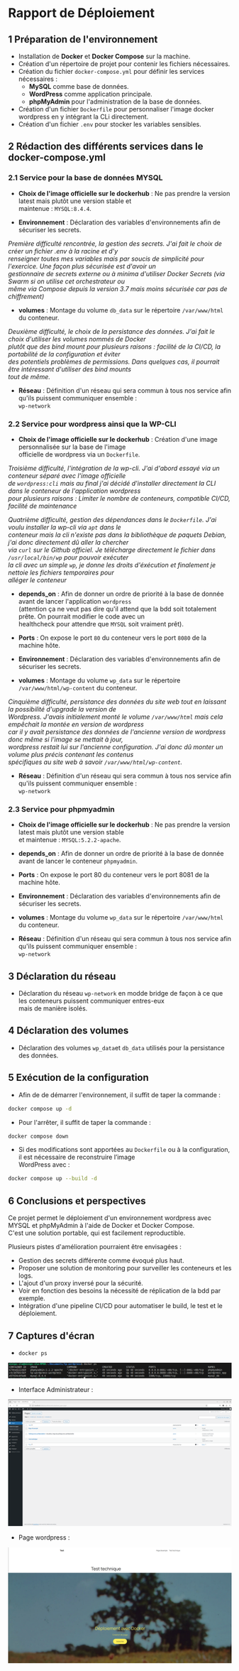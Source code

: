 # Rapport de Déploiement

## 1 Préparation de l'environnement

- Installation de **Docker** et **Docker Compose** sur la machine.
- Création d'un répertoire de projet pour contenir les fichiers nécessaires.
- Création du fichier `docker-compose.yml` pour définir les services nécessaires :
  - **MySQL** comme base de données.
  - **WordPress** comme application principale.
  - **phpMyAdmin** pour l'administration de la base de données.
- Création d'un fichier `Dockerfile` pour personnaliser l'image docker wordpress en y intégrant la CLi directement.
- Création d'un fichier `.env` pour stocker les variables sensibles.

## 2 Rédaction des différents services dans le docker-compose.yml

### 2.1 Service pour la base de données MYSQL

- **Choix de l'image officielle sur le dockerhub** : Ne pas prendre la version latest mais plutôt une version stable et  
maintenue : `MYSQL:8.4.4`. 

- **Environnement** : Déclaration des variables d'environnements afin de sécuriser les secrets.

*Première difficulté rencontrée, la gestion des secrets. J'ai fait le choix de créer un fichier .env à la racine et d'y   
renseigner toutes mes variables mais par soucis de simplicité pour l'exercice. Une façon plus sécurisée est d'avoir un  
gestionnaire de secrets externe ou à minima d'utiliser Docker Secrets (via Swarm si on utilise cet orchestrateur ou  
même via Compose depuis la version 3.7 mais moins sécurisée car pas de chiffrement)*

- **volumes** : Montage du volume `db_data` sur le répertoire `/var/www/html` du conteneur.  

*Deuxième difficulté, le choix de la persistance des données. J'ai fait le choix d'utiliser les volumes nommés de Docker  
plutôt que des bind mount pour plusieurs raisons : facilité de la CI/CD, la portabilité de la configuration et éviter  
des potentiels problèmes de permissions. Dans quelques cas, il pourrait être intéressant d'utiliser des bind mounts  
tout de même.*

- **Réseau** : Définition d'un réseau qui sera commun à tous nos service afin qu'ils puissent communiquer ensemble :  
`wp-network`

### 2.2 Service pour wordpress ainsi que la WP-CLI

- **Choix de l'image officielle sur le dockerhub** : Création d'une image personnalisée sur la base de l'image  
officielle de wordpress via un `Dockerfile`.

*Troisième difficulté, l'intégration de la wp-cli. J'ai d'abord essayé via un conteneur séparé avec l'image officielle  
de `wordpress:cli` mais au final j'ai décidé d'installer directement la CLI dans le conteneur de l'application wordpress  
pour plusieurs raisons : Limiter le nombre de conteneurs, compatible CI/CD, facilité de maintenance*

*Quatrième difficulté, gestion des dépendances dans le `Dockerfile`. J'ai voulu installer la wp-cli via `apt` dans le  
conteneur mais la cli n'existe pas dans la bibliothèque de paquets Debian, j'ai donc directement dû aller la chercher  
via `curl` sur le Github officiel. Je télécharge directement le fichier dans `/usr/local/bin/wp` pour pouvoir exécuter  
la cli avec un simple `wp`, je donne les droits d'éxécution et finalement je nettoie les fichiers temporaires pour  
alléger le conteneur* 

- **depends_on** : Afin de donner un ordre de priorité à la base de donnée avant de lancer l'application `wordpress`  
(attention ça ne veut pas dire qu'il attend que la bdd soit totalement prête. On pourrait modifier le code avec un  
healthcheck pour attendre que `MYSQL` soit vraiment prêt).

- **Ports** : On expose le port `80` du conteneur vers le port `8080` de la machine hôte.

- **Environnement** : Déclaration des variables d'environnements afin de sécuriser les secrets.

- **volumes** : Montage du volume `wp_data` sur le répertoire `/var/www/html/wp-content` du conteneur.

*Cinquième difficulté, persistance des données du site web tout en laissant la possibilité d'upgrade la version de  
Wordpress. J'avais initialement monté le volume `/var/www/html` mais cela empêchait la montée en version de wordpress  
car il y avait persistance des données de l'ancienne version de wordpress donc même si l'image se mettait à jour,  
wordpress restait lui sur l'ancienne configuration. J'ai donc dû monter un volume plus précis contenant les contenus  
spécifiques au site web à savoir `/var/www/html/wp-content`.* 

- **Réseau** : Définition d'un réseau qui sera commun à tous nos service afin qu'ils puissent communiquer ensemble :  
`wp-network`  

### 2.3 Service pour phpmyadmin

- **Choix de l'image officielle sur le dockerhub** : Ne pas prendre la version latest mais plutôt une version  stable  
et maintenue : `MYSQL:5.2.2-apache`. 

- **depends_on** : Afin de donner un ordre de priorité à la base de donnée avant de lancer le conteneur `phpmyadmin`.

- **Ports** : On expose le port 80 du conteneur vers le port 8081 de la machine hôte.

- **Environnement** : Déclaration des variables d'environnements afin de sécuriser les secrets.

- **volumes** : Montage du volume `wp_data` sur le répertoire `/var/www/html` du conteneur.  

- **Réseau** : Définition d'un réseau qui sera commun à tous nos service afin qu'ils puissent communiquer ensemble :  
`wp-network`

## 3 Déclaration du réseau

- Déclaration du réseau `wp-network` en modde bridge de façon à ce que les conteneurs puissent communiquer entres-eux  
mais de manière isolés.

## 4 Déclaration des volumes

- Déclaration des volumes `wp_data`et `db_data` utilisés pour la persistance des données.

## 5 Exécution de la configuration

- Afin de de démarrer l'environnement, il suffit de taper la commande :

```bash
docker compose up -d
```

- Pour l'arrêter, il suffit de taper la commande :

```bash
docker compose down
```

- Si des modifications sont apportées au `Dockerfile` ou à la configuration, il est nécessaire de reconstruire l’image  
WordPress avec :

```bash
docker compose up --build -d
```

## 6 Conclusions et perspectives

Ce projet permet le déploiement d'un environnement wordpress avec MYSQL et phpMyAdmin à l'aide de Docker et Docker Compose.  
C'est une solution portable, qui est facilement reproductible.

Plusieurs pistes d'amélioration pourraient être envisagées :

- Gestion des secrets différente comme évoqué plus haut.
- Proposer une solution de monitoring  pour surveiller les conteneurs et les logs.
- L'ajout d'un proxy inversé pour la sécurité.
- Voir en fonction des besoins la nécessité de réplication de la bdd par exemple.
- Intégration d'une pipeline CI/CD pour automatiser le build, le test et le déploiement.

## 7 Captures d'écran

- `docker ps`

![docker_ps](/images/docker_ps.png)

- Interface Administrateur :

![Ininterface_admin](/images/wordpress_admin.png)

- Page wordpress :

![page](/images/wordpress_page.png)